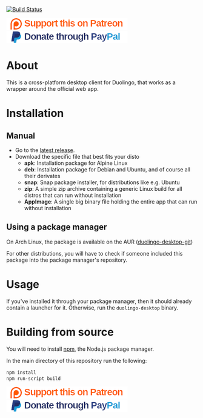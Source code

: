 [![Build Status](https://travis-ci.com/hmlendea/duolingo-desktop.svg?branch=master)](https://travis-ci.com/hmlendea/duolingo-desktop)

[![Support this on Patreon](https://raw.githubusercontent.com/hmlendea/readme-assets/master/donate_patreon.png)](https://www.patreon.com/hmlendea) [![Donate through PayPal](https://raw.githubusercontent.com/hmlendea/readme-assets/master/donate_paypal.png)](https://www.paypal.com/donate?hosted_button_id=6YVRGJHDGWGKQ)

# About

This is a cross-platform desktop client for Duolingo, that works as a wrapper around the official web app.

# Installation

## Manual

 - Go to the [latest release](https://github.com/hmlendea/duolingo-desktop/releases/latest).
 - Download the specific file that best fits your disto
   - **apk**: Installation package for Alpine Linux
   - **deb**: Installation package for Debian and Ubuntu, and of course all their derivates
   - **snap**: Snap package installer, for distributions like e.g. Ubuntu
   - **zip**: A simple zip archive containing a generic Linux build for all distros that can run without installation
   - **AppImage**: A single big binary file holding the entire app that can run without installation

## Using a package manager

On Arch Linux, the package is available on the AUR ([duolingo-desktop-git](https://aur.archlinux.org/packages/duolingo-desktop-git/))

For other distributions, you will have to check if someone included this package into the package manager's repository.

# Usage

If you've installed it through your package manager, then it should already contain a launcher for it. Otherwise, run the `duolingo-desktop` binary.

# Building from source

You will need to install [npm](https://www.npmjs.com/), the Node.js package manager.

In the main directory of this repository run the following:
```
npm install
npm run-script build
```

[![Support this on Patreon](https://raw.githubusercontent.com/hmlendea/readme-assets/master/donate_patreon.png)](https://www.patreon.com/hmlendea) [![Donate through PayPal](https://raw.githubusercontent.com/hmlendea/readme-assets/master/donate_paypal.png)](https://www.paypal.com/donate?hosted_button_id=6YVRGJHDGWGKQ)
